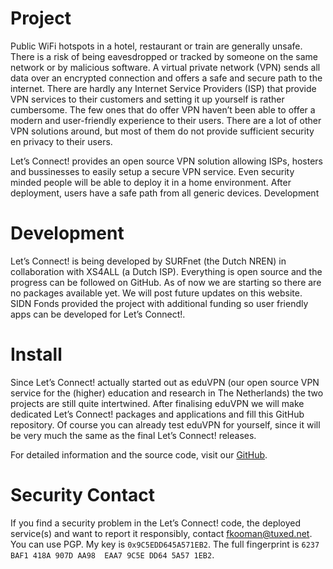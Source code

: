 # Project

Public WiFi hotspots in a hotel, restaurant or train are generally unsafe. There is a risk of being eavesdropped or tracked by someone on the same network or by malicious software. A virtual private network (VPN) sends all data over an encrypted connection and offers a safe and secure path to the internet. There are hardly any Internet Service Providers (ISP) that provide VPN services to their customers and setting it up yourself is rather cumbersome. The few ones that do offer VPN haven’t been able to offer a modern and user-friendly experience to their users. There are a lot of other VPN solutions around, but most of them do not provide sufficient security en privacy to their users.

Let’s Connect! provides an open source VPN solution allowing ISPs, hosters and bussinesses to easily setup a secure VPN service. Even security minded people will be able to deploy it in a home environment. After deployment, users have a safe path from all generic devices.
Development

# Development
Let’s Connect! is being developed by SURFnet (the Dutch NREN) in collaboration with XS4ALL (a Dutch ISP). Everything is open source and the progress can be followed on GitHub. As of now we are starting so there are no packages available yet. We will post future updates on this website. SIDN Fonds provided the project with additional funding so user friendly apps can be developed for Let’s Connect!.

# Install

Since Let’s Connect! actually started out as eduVPN (our open source VPN service for the (higher) education and research in The Netherlands) the two projects are still quite intertwined. After finalising eduVPN we will make dedicated Let’s Connect! packages and applications and fill this GitHub repository. Of course you can already test eduVPN for yourself, since it will be very much the same as the final Let’s Connect! releases.

For detailed information and the source code, visit our [GitHub](https://github.com/eduVPN/documentation).


# Security Contact

If you find a security problem in the Let’s Connect! code, the deployed service(s) and want to
report it responsibly, contact [fkooman@tuxed.net](mailto:fkooman@tuxed.net). 
You can use PGP. My key is `0x9C5EDD645A571EB2`. The full fingerprint is 
`6237 BAF1 418A 907D AA98  EAA7 9C5E DD64 5A57 1EB2`.
